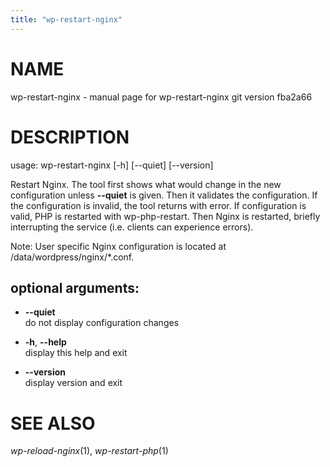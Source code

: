 ```yaml
---
title: "wp-restart-nginx"
---
```



# NAME

wp-restart-nginx - manual page for wp-restart-nginx git version fba2a66

# DESCRIPTION

usage: wp-restart-nginx \[-h\] \[--quiet\] \[--version\]

Restart Nginx. The tool first shows what would change in the new
configuration unless **--quiet** is given. Then it validates the
configuration. If the configuration is invalid, the tool returns with
error. If configuration is valid, PHP is restarted with wp-php-restart.
Then Nginx is restarted, briefly interrupting the service (i.e. clients
can experience errors).

Note: User specific Nginx configuration is located at
/data/wordpress/nginx/\*.conf.

## optional arguments:

  - **--quiet**  
    do not display configuration changes

  - **-h**, **--help**  
    display this help and exit

  - **--version**  
    display version and exit

# SEE ALSO

*wp-reload-nginx*(1), *wp-restart-php*(1)
